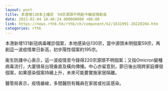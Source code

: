 ```yaml
---
layout: post
title: 本港增130本土確診　59宗源頭不明創今輪疫情新高
date: 2022-02-04 18:46:24.000000000 +08:00
link: https://news.rthk.hk/rthk/ch/component/k2/1631991-20220204.htm
categories: rthk
---
```


本港新增131新冠病毒確診個案，本地感染佔130宗，當中源頭未明個案59宗，再創這一波疫情單日新高，初步陽性個案約195宗。

衞生防護中心表示，這一波疫情至今錄得220宗源頭不明個案；又指Omicron變種病毒流行，大廈很易出現垂直及橫向傳播。中心亦留意到，節日後出現跨家庭爆發個案，如果感染個案持續上升，未來可能要實施家居隔離。

醫管局表示，疫情嚴峻，多間醫院有職員在家居或社區感染。
